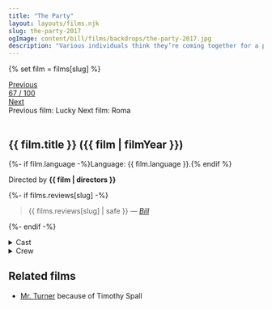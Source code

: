 ```yaml
---
title: "The Party"
layout: layouts/films.njk
slug: the-party-2017
ogImage: content/bill/films/backdrops/the-party-2017.jpg
description: "Various individuals think they’re coming together for a party in a private home, but a series of revelations results in a huge crisis that throws their belief systems – and their values – into total disarray."
---
```


{% set film = films[slug] %}

<nav class="films">
  <div class="prev">
    <a href="../lucky-2017"><i class="fa-solid fa-chevron-left fa-xs"></i> Previous</a>
  </div>
  <div>
    <a class="simple" href="../">67 / 100</a>
  </div>
  <div class="next">
    <a href="../roma-2018">Next <i class="fa-solid fa-chevron-right fa-xs"></i></a>
  </div>
  <div class="hint">
    <span class="prev-hint">
      <span class="sr-only">Previous film:</span>
      Lucky
    </span>
    <span class="next-hint">
      <span class="sr-only">Next film:</span>
      Roma
    </span>
  </div>
</nav>

<article class="film slug-the-party-2017">
  <div class="backdrop-and-poster">
    <img class="poster" src="../films/posters/{{ slug }}.jpg" alt="">
    <img class="backdrop" src="../films/backdrops/{{ slug }}.jpg" alt="">
  </div>

  <h1>{{ film.title }} ({{ film | filmYear }})</h1>

  <p>
    {%- if film.language -%}Language: {{ film.language }}.{% endif %}
    
  </p>

  <p class="director">
    Directed by <strong>{{ film | directors }}</strong>
  </p>

  {%- if films.reviews[slug] -%}
    <blockquote> 
      {{ films.reviews[slug] | safe }} <em>—&nbsp;<a href="/bill">Bill</a></em>
    </blockquote> 
  {%- endif -%}

  <section class="film-detail">
    <div>
      <details>
        <summary>
          <i class="fa-solid fa-masks-theater"></i>
          Cast
        </summary>
        <ul>
          {%- for cast in film.credits.cast -%}
            <li>
              {{ cast.name }} as <em>{{ cast.character }}</em>
            </li>
          {%- endfor -%}
        </ul>
      </details>
      <details>
        <summary>
          <i class="fa-solid fa-clapperboard"></i>
          Crew
        </summary>
        <ul>
          {%- for crew in film.credits.crew -%}
            <li>
              {{ crew.name }} &mdash; <em>{{ crew.job }}</em>
            </li>
          {%- endfor -%}
        </ul>
      </details>
    </div>
  </section>

  <section class="related-films">
  <h2>Related films</h2>
  <ul>
    <li><a href="../mr-turner-2014">Mr. Turner</a> because of Timothy Spall</li>
  </ul>
</section>

</article>
